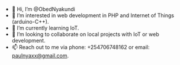 - 👋 Hi, I’m @ObedNyakundi
- 👀 I’m interested in web development in PHP and Internet of Things (arduino-C++).
- 🌱 I’m currently learning IoT.
- 💞️ I’m looking to collaborate on local projects with IoT or web development.
- 📫 Reach out to me via phone: +254706748162 or email: paulnyaxx@gmail.com.

